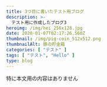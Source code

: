 ```yaml
---
title: 3つ目に書いたテスト用ブログ
description: >-
  テスト用に作成したブログ3
heroimg: /img/hei_256x128.jpg
date: 2020-01-07T02:17:26.560Z
thumbnail: /img/pig-coin_512x512.png
thumbnailAlt: 豚の貯金箱
categories: [ "テスト" ]
tags: [ "テスト", "Hello" ]
type: blog
---
```

特に本文用の内容はありません

